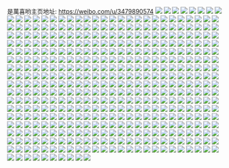 是萬喜哟主页地址: https://weibo.com/u/3479890574 
![](https://wx4.sinaimg.cn/mw2000/cf6aea8ely1h92elzlc40j22c03404qq.jpg) 
![](https://wx4.sinaimg.cn/mw2000/cf6aea8ely1h92em0mdirj22c029yhdt.jpg) 
![](https://wx4.sinaimg.cn/mw2000/cf6aea8ely1h90avavv9qj20jg0fqgmb.jpg) 
![](https://wx4.sinaimg.cn/mw2000/cf6aea8ely1h8wse1golqj20o30s6n3h.jpg) 
![](https://wx4.sinaimg.cn/mw2000/cf6aea8ely1h8ud6ixv9kj20mz0z6475.jpg) 
![](https://wx4.sinaimg.cn/mw2000/cf6aea8ely1h8s450kgy0j21sd1wm4qp.jpg) 
![](https://wx4.sinaimg.cn/mw2000/cf6aea8ely1h8s44zsvo4j21gw1jn7it.jpg) 
![](https://wx4.sinaimg.cn/mw2000/cf6aea8ely1h8k1dkjownj22c61vehdu.jpg) 
![](https://wx4.sinaimg.cn/mw2000/cf6aea8ely1h8k1dllfncj227u2f64qp.jpg) 
![](https://wx4.sinaimg.cn/mw2000/cf6aea8ely1h8k1djb74xj23402c0npe.jpg) 
![](https://wx4.sinaimg.cn/mw2000/cf6aea8ely1h8k1dv4hi3j22c0340u0x.jpg) 
![](https://wx4.sinaimg.cn/mw2000/cf6aea8ely1h8her90j2wj20u00v6wj3.jpg) 
![](https://wx4.sinaimg.cn/mw2000/cf6aea8ely1h8c1cu3gzbj20cc0bkab7.jpg) 
![](https://wx4.sinaimg.cn/mw2000/cf6aea8ely1h7s1ov03p0j204h04hq2q.jpg) 
![](https://wx4.sinaimg.cn/mw2000/cf6aea8ely1h7mlbg8h7qj208806pdfy.jpg) 
![](https://wx4.sinaimg.cn/mw2000/cf6aea8ely1h7k6bm539yj20u00xzwng.jpg) 
![](https://wx4.sinaimg.cn/mw2000/cf6aea8ely1h7k6bmgwf0j20tz0k9463.jpg) 
![](https://wx4.sinaimg.cn/mw2000/cf6aea8ely1h7k6bmq0w1j20ke0cnwh3.jpg) 
![](https://wx4.sinaimg.cn/mw2000/cf6aea8ely1h7k6blv1fyj20j30ek41z.jpg) 
![](https://wx4.sinaimg.cn/mw2000/cf6aea8ely1h7k6bmymkkj20u00l6gou.jpg) 
![](https://wx4.sinaimg.cn/mw2000/cf6aea8ely1h7k6bn7axuj20sg0qe47f.jpg) 
![](https://wx4.sinaimg.cn/mw2000/cf6aea8ely1h7c4hfgrhej22c028c1ky.jpg) 
![](https://wx4.sinaimg.cn/mw2000/cf6aea8ely1h7c4he89uej20u00ph3zs.jpg) 
![](https://wx4.sinaimg.cn/mw2000/cf6aea8ely1h7c4hi9sw9j22c03401ky.jpg) 
![](https://wx4.sinaimg.cn/mw2000/cf6aea8ely1h7c4hgvo97j22c02f3hdu.jpg) 
![](https://wx4.sinaimg.cn/mw2000/cf6aea8ely1h72d1wzw67j20u011igs6.jpg) 
![](https://wx4.sinaimg.cn/mw2000/cf6aea8ely1h7120iq6ovj22c03401kz.jpg) 
![](https://wx4.sinaimg.cn/mw2000/cf6aea8ely1h7120kmtjoj21wz20qb29.jpg) 
![](https://wx4.sinaimg.cn/mw2000/cf6aea8ely1h7120nr1rnj22c03401kz.jpg) 
![](https://wx4.sinaimg.cn/mw2000/cf6aea8ely1h7120qhhd8j22061xw7wh.jpg) 
![](https://wx4.sinaimg.cn/mw2000/cf6aea8ely1h7120t1z7hj220s26wb29.jpg) 
![](https://wx4.sinaimg.cn/mw2000/cf6aea8ely1h7120g5f48j21mh239npd.jpg) 
![](https://wx4.sinaimg.cn/mw2000/cf6aea8ely1h712101brlj21o01x4kjl.jpg) 
![](https://wx4.sinaimg.cn/mw2000/cf6aea8ely1h7122gwjpvj21o02804qr.jpg) 
![](https://wx4.sinaimg.cn/mw2000/cf6aea8ely1h7122idbwyj21o01p0h8z.jpg) 
![](https://wx4.sinaimg.cn/mw2000/cf6aea8ely1h6j3pdoavhj21o1280qv6.jpg) 
![](https://wx4.sinaimg.cn/mw2000/cf6aea8ely1h6j3pab74ej21o01r6hdu.jpg) 
![](https://wx4.sinaimg.cn/mw2000/cf6aea8ely1h6j3pgdkffj21o02807wj.jpg) 
![](https://wx4.sinaimg.cn/mw2000/cf6aea8ely1h6j3ph3nvuj20lu0twgnz.jpg) 
![](https://wx4.sinaimg.cn/mw2000/cf6aea8ely1h6j3pkfi1ij21o02804qp.jpg) 
![](https://wx4.sinaimg.cn/mw2000/cf6aea8ely1h6j3pl3t85j20sg0ktnb6.jpg) 
![](https://wx4.sinaimg.cn/mw2000/cf6aea8ely1h6j3pmx0qpj21j11k44qq.jpg) 
![](https://wx4.sinaimg.cn/mw2000/cf6aea8ely1h6j3podm64j22c02d5x6q.jpg) 
![](https://wx4.sinaimg.cn/mw2000/cf6aea8ely1h6j3prvld8j21nz1i4qjz.jpg) 
![](https://wx4.sinaimg.cn/mw2000/cf6aea8ely1h67k4mdfmmj20tz0tkjvk.jpg) 
![](https://wx4.sinaimg.cn/mw2000/cf6aea8ely1h61ud0nhgqj22tc2400td.jpg) 
![](https://wx4.sinaimg.cn/mw2000/cf6aea8ely1h5eso9l1taj21o025mnop.jpg) 
![](https://wx4.sinaimg.cn/mw2000/cf6aea8ely1h5esoabfekj21m91ow1kx.jpg) 
![](https://wx4.sinaimg.cn/mw2000/cf6aea8ely1h5esoayf2lj225s1ma7wh.jpg) 
![](https://wx4.sinaimg.cn/mw2000/cf6aea8ely1h5esobyg78j21m9214kj5.jpg) 
![](https://wx4.sinaimg.cn/mw2000/cf6aea8ely1h5esocz7n1j21v11m97wh.jpg) 
![](https://wx4.sinaimg.cn/mw2000/cf6aea8ely1h5eso8f3zqj21m91sz7wh.jpg) 
![](https://wx4.sinaimg.cn/mw2000/cf6aea8ely1h5esoddn1ej21x31mah70.jpg) 
![](https://wx4.sinaimg.cn/mw2000/cf6aea8ely1h5esodpl7qj20mz08xwfp.jpg) 
![](https://wx4.sinaimg.cn/mw2000/cf6aea8ely1h5esoenry3j23402c0b2b.jpg) 
![](https://wx4.sinaimg.cn/mw2000/cf6aea8ely1h5d3v3ncvcj21m91nytrd.jpg) 
![](https://wx4.sinaimg.cn/mw2000/cf6aea8ely1h5b95qmphuj20h40es3za.jpg) 
![](https://wx4.sinaimg.cn/mw2000/cf6aea8ely1h50u3yql3dj206y037wek.jpg) 
![](https://wx4.sinaimg.cn/mw2000/cf6aea8ely1h4x5e6drhkj21o01qa1bu.jpg) 
![](https://wx4.sinaimg.cn/mw2000/cf6aea8ely1h4x5e5htwlj21nq25s4ij.jpg) 
![](https://wx4.sinaimg.cn/mw2000/cf6aea8ely1h4x5e7pkorj225s1kukge.jpg) 
![](https://wx4.sinaimg.cn/mw2000/cf6aea8ely1h4x5e8m5toj21p21o07n3.jpg) 
![](https://wx4.sinaimg.cn/mw2000/cf6aea8ely1h4i8w0z4o6j21d81qwe81.jpg) 
![](https://wx4.sinaimg.cn/mw2000/cf6aea8ely1h4i8w3so08j21o0280u0y.jpg) 
![](https://wx4.sinaimg.cn/mw2000/cf6aea8ely1h4i8w4cc51j20ml0ttaf2.jpg) 
![](https://wx4.sinaimg.cn/mw2000/cf6aea8ely1h4i8vzsxc4j21o01tg7vt.jpg) 
![](https://wx4.sinaimg.cn/mw2000/cf6aea8ely1h4i8w6tr53j21o0280b29.jpg) 
![](https://wx4.sinaimg.cn/mw2000/cf6aea8ely1h4i8w9wkxfj21jg24yhdv.jpg) 
![](https://wx4.sinaimg.cn/mw2000/cf6aea8ely1h4i8wc1b91j21o0280e81.jpg) 
![](https://wx4.sinaimg.cn/mw2000/cf6aea8ely1h4i8wcft1ij20gm0qrn13.jpg) 
![](https://wx4.sinaimg.cn/mw2000/cf6aea8ely1h4i8wekyuij21o0280b2a.jpg) 
![](https://wx4.sinaimg.cn/mw2000/cf6aea8ely1h4cg8bohlnj212f0ytaoy.jpg) 
![](https://wx4.sinaimg.cn/mw2000/cf6aea8ely1h4cg8c7dj5j214x1dfh5c.jpg) 
![](https://wx4.sinaimg.cn/mw2000/cf6aea8ely1h4cg8b6f9lj216k15nwul.jpg) 
![](https://wx4.sinaimg.cn/mw2000/cf6aea8ely1h4cg8cgzv6j20l00n2acy.jpg) 
![](https://wx4.sinaimg.cn/mw2000/cf6aea8ely1h4cg8d6qqkj22c02bj7wh.jpg) 
![](https://wx4.sinaimg.cn/mw2000/cf6aea8ely1h4cg8e2qusj222f1v54h9.jpg) 
![](https://wx4.sinaimg.cn/mw2000/cf6aea8ely1h3kucciv83j21m31hdnns.jpg) 
![](https://wx4.sinaimg.cn/mw2000/cf6aea8ely1h3kucbc8slj21o0280npd.jpg) 
![](https://wx4.sinaimg.cn/mw2000/cf6aea8ely1h3kuce3pivj21o01y44qq.jpg) 
![](https://wx4.sinaimg.cn/mw2000/cf6aea8ely1h3jpgvrzolj20zf102wms.jpg) 
![](https://wx4.sinaimg.cn/mw2000/cf6aea8ely1h3jpgwg7ikj22401q97wh.jpg) 
![](https://wx4.sinaimg.cn/mw2000/cf6aea8ely1h3jpgvb5cdj21ba0zg0tm.jpg) 
![](https://wx4.sinaimg.cn/mw2000/cf6aea8ely1h3hxvsqytyj22c02iox6p.jpg) 
![](https://wx4.sinaimg.cn/mw2000/cf6aea8ely1h3f2m8sgzyj22c0340x6p.jpg) 
![](https://wx4.sinaimg.cn/mw2000/cf6aea8ely1h37gxbwhopj20tv0pen3s.jpg) 
![](https://wx4.sinaimg.cn/mw2000/cf6aea8egy1h35uhwb5bij22c03401kx.jpg) 
![](https://wx4.sinaimg.cn/mw2000/cf6aea8egy1h35uhowabxj22c02cee81.jpg) 
![](https://wx4.sinaimg.cn/mw2000/cf6aea8egy1h35ui1z9eij22c02b04qp.jpg) 
![](https://wx4.sinaimg.cn/mw2000/cf6aea8egy1h2s048ylc7j20hs0fyq3f.jpg) 
![](https://wx4.sinaimg.cn/mw2000/cf6aea8ely1h2qoxazsqqj22c0340qv5.jpg) 
![](https://wx4.sinaimg.cn/mw2000/cf6aea8ely1h2brja9d1vj22c02d1e81.jpg) 
![](https://wx4.sinaimg.cn/mw2000/cf6aea8ely1h1xy3fa32yj20j60i43yv.jpg) 
![](https://wx4.sinaimg.cn/mw2000/cf6aea8ely1h1r1lsf0j6j225j24raur.jpg) 
![](https://wx4.sinaimg.cn/mw2000/cf6aea8egy1h0zxjznoe7j22c02aeh05.jpg) 
![](https://wx4.sinaimg.cn/mw2000/cf6aea8egy1h0ywosjw99j20sw1fcn4j.jpg) 
![](https://wx4.sinaimg.cn/mw2000/cf6aea8egy1h0wtxm7tpuj20qn15gguf.jpg) 
![](https://wx4.sinaimg.cn/mw2000/cf6aea8egy1h0phnldlwvj20b408sgli.jpg) 
![](https://wx4.sinaimg.cn/mw2000/cf6aea8ely1h0m6pexqf8j22c0340qv7.jpg) 
![](https://wx4.sinaimg.cn/mw2000/cf6aea8egy1h0lw2xw649j2083089aad.jpg) 
![](https://wx4.sinaimg.cn/mw2000/cf6aea8egy1h0k4j5opm5j20ot0n178r.jpg) 
![](https://wx4.sinaimg.cn/mw2000/cf6aea8egy1h0jt6jce18j20mz0aqdi1.jpg) 
![](https://wx4.sinaimg.cn/mw2000/cf6aea8egy1h0irtrsy5qj20my0umwlj.jpg) 
![](https://wx4.sinaimg.cn/mw2000/cf6aea8egy1h09t76emz3j21sy1o0tuz.jpg) 
![](https://wx4.sinaimg.cn/mw2000/cf6aea8egy1h052yax671j20gf0i641t.jpg) 
![](https://wx4.sinaimg.cn/mw2000/cf6aea8egy1gzyd2j846oj22c027lx6p.jpg) 
![](https://wx4.sinaimg.cn/mw2000/cf6aea8egy1gzsghvdwcoj22k423wx6q.jpg) 
![](https://wx4.sinaimg.cn/mw2000/cf6aea8ely1gzkw7dslglj21o0280qv5.jpg) 
![](https://wx4.sinaimg.cn/mw2000/cf6aea8ely1gz2xcsfwx9j22c02flkjl.jpg) 
![](https://wx4.sinaimg.cn/mw2000/cf6aea8ely1gyx396795sj21o01t0kjl.jpg) 
![](https://wx4.sinaimg.cn/mw2000/cf6aea8egy1gymu7d4ssoj20kl0hmq6e.jpg) 
![](https://wx4.sinaimg.cn/mw2000/cf6aea8egy1gygypzx8vjj20ja0i642b.jpg) 
![](https://wx4.sinaimg.cn/mw2000/cf6aea8ely1gybwe2dxx1j20go0fa0ub.jpg) 
![](https://wx4.sinaimg.cn/mw2000/cf6aea8ely1gxxzdui4ahj22c0340npe.jpg) 
![](https://wx4.sinaimg.cn/mw2000/cf6aea8ely1gxs9rzcx28j20n01dsne5.jpg) 
![](https://wx4.sinaimg.cn/mw2000/cf6aea8egy1gxiyqga5yjj22c02d27wh.jpg) 
![](https://wx4.sinaimg.cn/mw2000/cf6aea8ely1gxaes4x3uej22801o0e81.jpg) 
![](https://wx4.sinaimg.cn/mw2000/cf6aea8ely1gx97tpvesuj215o12j13a.jpg) 
![](https://wx4.sinaimg.cn/mw2000/cf6aea8egy1gx0xqjdf3hj20ot0n178r.jpg) 
![](https://wx4.sinaimg.cn/mw2000/cf6aea8egy1gwuurvxzizj2291298kjm.jpg) 
![](https://wx4.sinaimg.cn/mw2000/cf6aea8ely1gwllzfdwq2j22c0340b2a.jpg) 
![](https://wx4.sinaimg.cn/mw2000/cf6aea8ely1gwllxzvw5ej22c0340b2a.jpg) 
![](https://wx4.sinaimg.cn/mw2000/cf6aea8ely1gwlly2722mj21o0280b29.jpg) 
![](https://wx4.sinaimg.cn/mw2000/cf6aea8ely1gwlly2z0slj20zj1bedqi.jpg) 
![](https://wx4.sinaimg.cn/mw2000/cf6aea8ely1gwlly3put9j21be0zjwp1.jpg) 
![](https://wx4.sinaimg.cn/mw2000/cf6aea8ely1gwlly7txndj222m1kz7wj.jpg) 
![](https://wx4.sinaimg.cn/mw2000/cf6aea8ely1gwllxv8x6cj23402c0kjn.jpg) 
![](https://wx4.sinaimg.cn/mw2000/cf6aea8ely1gwllyauequj22c0340hdv.jpg) 
![](https://wx4.sinaimg.cn/mw2000/cf6aea8ely1gwllyf5wfhj22c0340npf.jpg) 
![](https://wx4.sinaimg.cn/mw2000/cf6aea8ely1gwfsubnztkj21hi1m04kb.jpg) 
![](https://wx4.sinaimg.cn/mw2000/cf6aea8ely1gwfsudj229j22c0340x6p.jpg) 
![](https://wx4.sinaimg.cn/mw2000/cf6aea8ely1gwfsuer78ij20wh1be4a0.jpg) 
![](https://wx4.sinaimg.cn/mw2000/cf6aea8ely1gwfsugjxdfj21o0280npd.jpg) 
![](https://wx4.sinaimg.cn/mw2000/cf6aea8ely1gwfsuio27zj21o02804qq.jpg) 
![](https://wx4.sinaimg.cn/mw2000/cf6aea8ely1gwfsukpwboj21o02804qq.jpg) 
![](https://wx4.sinaimg.cn/mw2000/cf6aea8ely1gwfsunhdamj21o0280x6p.jpg) 
![](https://wx4.sinaimg.cn/mw2000/cf6aea8ely1gwfsupiz6ij215o1qie81.jpg) 
![](https://wx4.sinaimg.cn/mw2000/cf6aea8ely1gwfsutx99zj22c033yx6r.jpg) 
![](https://wx4.sinaimg.cn/mw2000/cf6aea8ely1gwfsuw3ab8j215o1qie81.jpg) 
![](https://wx4.sinaimg.cn/mw2000/cf6aea8ely1gwfsu9ympjj21o0280x6p.jpg) 
![](https://wx4.sinaimg.cn/mw2000/cf6aea8ely1gwfsuxkabij22801o0kjl.jpg) 
![](https://wx4.sinaimg.cn/mw2000/cf6aea8ely1gwfsv0ctx7j22c0340qv7.jpg) 
![](https://wx4.sinaimg.cn/mw2000/cf6aea8ely1gwfsv4cdgaj22c0340x6q.jpg) 
![](https://wx4.sinaimg.cn/mw2000/cf6aea8ely1gwfsv6ao3nj21o02801jn.jpg) 
![](https://wx4.sinaimg.cn/mw2000/cf6aea8ely1gwfsv7psvgj21o02801kx.jpg) 
![](https://wx4.sinaimg.cn/mw2000/cf6aea8ely1gwfsva2h2lj22c0340kjl.jpg) 
![](https://wx4.sinaimg.cn/mw2000/cf6aea8ely1gwfsvbnt6ej20re1cqqe6.jpg) 
![](https://wx4.sinaimg.cn/mw2000/cf6aea8ely1gw0w1moqqqj20go0goq4j.jpg) 
![](https://wx4.sinaimg.cn/mw2000/003Nvgvkly1gvqd245889j61ue1odqv502.jpg) 
![](https://wx4.sinaimg.cn/mw2000/003Nvgvkly1gvlmzjzwpoj60ow0lo40m02.jpg) 
![](https://wx4.sinaimg.cn/mw2000/003Nvgvkly1gvg5wwjpeqj60go0goq4j02.jpg) 
![](https://wx4.sinaimg.cn/mw2000/003Nvgvkly1gv6lnrxg5xj615l0un7hn02.jpg) 
![](https://wx4.sinaimg.cn/mw2000/003Nvgvkly1gv6lntkrnpj620p1nw1hf02.jpg) 
![](https://wx4.sinaimg.cn/mw2000/003Nvgvkly1gv6lnuw0wxj61tt1la1gs02.jpg) 
![](https://wx4.sinaimg.cn/mw2000/003Nvgvkly1gv6lnwiwxqj61mk1ri7wh02.jpg) 
![](https://wx4.sinaimg.cn/mw2000/003Nvgvkly1gv6lnxyg1fj61p11nzb2902.jpg) 
![](https://wx4.sinaimg.cn/mw2000/003Nvgvkly1gv6lnzjmcpj61nx1o04qp02.jpg) 
![](https://wx4.sinaimg.cn/mw2000/003Nvgvkly1gv6lo1plv5j61o0280kjl02.jpg) 
![](https://wx4.sinaimg.cn/mw2000/003Nvgvkly1gv6lo35iwyj61o01o0wnp02.jpg) 
![](https://wx4.sinaimg.cn/mw2000/003Nvgvkly1gv6lo4eb27j61o01o0wq402.jpg) 
![](https://wx4.sinaimg.cn/mw2000/003Nvgvkly1gv6lo51omcj61o01o07gh02.jpg) 
![](https://wx4.sinaimg.cn/mw2000/003Nvgvkly1gv6lo6dozpj61l41gq1kx02.jpg) 
![](https://wx4.sinaimg.cn/mw2000/003Nvgvkly1gv6lo6xv6yj60u01400xe02.jpg) 
![](https://wx4.sinaimg.cn/mw2000/003Nvgvkly1gv6lnr68lvj60w90w97cu02.jpg) 
![](https://wx4.sinaimg.cn/mw2000/003Nvgvkly1gv6lo867cdj61il1al4qp02.jpg) 
![](https://wx4.sinaimg.cn/mw2000/003Nvgvkly1gv6loa2wa2j61o01uhqv502.jpg) 
![](https://wx4.sinaimg.cn/mw2000/003Nvgvkly1gv6lobnneej61o02807wh02.jpg) 
![](https://wx4.sinaimg.cn/mw2000/003Nvgvkly1gv6lod7ubtj61o0280b2902.jpg) 
![](https://wx4.sinaimg.cn/mw2000/003Nvgvkly1gv6lofua0qj61o02804qq02.jpg) 
![](https://wx4.sinaimg.cn/mw2000/003Nvgvkgy1guuwm0gyf4j60qh0n0mzx02.jpg) 
![](https://wx4.sinaimg.cn/mw2000/003Nvgvkly1gunjsxonpnj61hj1o01kx02.jpg) 
![](https://wx4.sinaimg.cn/mw2000/003Nvgvkly1gunjsyzpttj62c0340qv502.jpg) 
![](https://wx4.sinaimg.cn/mw2000/003Nvgvkly1gunjt035vvj614015gdtt02.jpg) 
![](https://wx4.sinaimg.cn/mw2000/cf6aea8ely1gunjtjgo89j21o01s6kjl.jpg) 
![](https://wx4.sinaimg.cn/mw2000/003Nvgvkly1gunjtkeldmj61a416a7ra02.jpg) 
![](https://wx4.sinaimg.cn/mw2000/cf6aea8ely1gu214joc42j20qo0nv75h.jpg) 
![](https://wx4.sinaimg.cn/mw2000/cf6aea8ely1gu0g2s6csfj20lj0nejuc.jpg) 
![](https://wx4.sinaimg.cn/mw2000/cf6aea8ely1gtzweuw6bpj22c02kenpd.jpg) 
![](https://wx4.sinaimg.cn/mw2000/cf6aea8ely1gtzweypieyj21o0280e81.jpg) 
![](https://wx4.sinaimg.cn/mw2000/cf6aea8ely1gttd4mp3bgj20u00u6myx.jpg) 
![](https://wx4.sinaimg.cn/mw2000/cf6aea8ely1gtno9ji8ooj21o01wlkjl.jpg) 
![](https://wx4.sinaimg.cn/mw2000/cf6aea8ely1gtmfui2kbaj20c8093glq.jpg) 
![](https://wx4.sinaimg.cn/mw2000/cf6aea8ely1gtjrfvfsehj206y06yjrl.jpg) 
![](https://wx4.sinaimg.cn/mw2000/cf6aea8ely1gtgofar117j211c1jnx01.jpg) 
![](https://wx4.sinaimg.cn/mw2000/cf6aea8ely1gtgof9rok9j21ar1dvh6h.jpg) 
![](https://wx4.sinaimg.cn/mw2000/cf6aea8ely1gtgofbksf8j21o01kx7r0.jpg) 
![](https://wx4.sinaimg.cn/mw2000/cf6aea8ely1gtgofcz06nj21o01m9nj1.jpg) 
![](https://wx4.sinaimg.cn/mw2000/cf6aea8ely1gtgofeuk2xj21o01o0b2a.jpg) 
![](https://wx4.sinaimg.cn/mw2000/cf6aea8ely1gtgofgi7u9j21o0280e47.jpg) 
![](https://wx4.sinaimg.cn/mw2000/cf6aea8ely1gtc58iqir9j214w0n0n13.jpg) 
![](https://wx4.sinaimg.cn/mw2000/cf6aea8ely1gt0gygdsc0j20zk1bfe16.jpg) 
![](https://wx4.sinaimg.cn/mw2000/cf6aea8ely1gt0gygqiqij20mz0m5tcd.jpg) 
![](https://wx4.sinaimg.cn/mw2000/cf6aea8ely1gt0gyhsvrhj22hz2c0kjl.jpg) 
![](https://wx4.sinaimg.cn/mw2000/cf6aea8ely1gt0gyfoalnj21o0280b29.jpg) 
![](https://wx4.sinaimg.cn/mw2000/cf6aea8ely1gt0gyjhoswj22802yo7wj.jpg) 
![](https://wx4.sinaimg.cn/mw2000/cf6aea8ely1gt0gykbbx2j21zv2hinpd.jpg) 
![](https://wx4.sinaimg.cn/mw2000/cf6aea8ely1gszezn3lsjj20n00kfjsx.jpg) 
![](https://wx4.sinaimg.cn/mw2000/cf6aea8ely1gswjimfk4ij203503dglp.jpg) 
![](https://wx4.sinaimg.cn/mw2000/cf6aea8ely1gsquwvn0kij203503dglp.jpg) 
![](https://wx4.sinaimg.cn/mw2000/cf6aea8ely1gskept53t1j23402c0x6r.jpg) 
![](https://wx4.sinaimg.cn/mw2000/cf6aea8ely1gsipw4rnenj20qo0oudhb.jpg) 
![](https://wx4.sinaimg.cn/mw2000/cf6aea8ely1gsguyzw5jqj22012o516q.jpg) 
![](https://wx4.sinaimg.cn/mw2000/cf6aea8ely1gse02kya0vj20qo0oujt5.jpg) 
![](https://wx4.sinaimg.cn/mw2000/cf6aea8ely1gs45tk4r4dj22c03407wh.jpg) 
![](https://wx4.sinaimg.cn/mw2000/cf6aea8ely1gs45tm2thej22c0340kjl.jpg) 
![](https://wx4.sinaimg.cn/mw2000/cf6aea8ely1gs45to8qxej22c0340npd.jpg) 
![](https://wx4.sinaimg.cn/mw2000/cf6aea8ely1gs45tsq8cfj22c0340npd.jpg) 
![](https://wx4.sinaimg.cn/mw2000/cf6aea8ely1gs45tqj95oj22c0340npd.jpg) 
![](https://wx4.sinaimg.cn/mw2000/cf6aea8ely1gs34pmz0o5j2240234e81.jpg) 
![](https://wx4.sinaimg.cn/mw2000/cf6aea8ely1gs30mepnhgj203203b74d.jpg) 
![](https://wx4.sinaimg.cn/mw2000/cf6aea8ely1gs1gw988kuj22c02d1e81.jpg) 
![](https://wx4.sinaimg.cn/mw2000/cf6aea8ely1grw70oacw0j22o02o04qq.jpg) 
![](https://wx4.sinaimg.cn/mw2000/cf6aea8ely1grw70oz2iqj20n01a1tj8.jpg) 
![](https://wx4.sinaimg.cn/mw2000/cf6aea8ely1grw70pnuxlj20xo1hcqlr.jpg) 
![](https://wx4.sinaimg.cn/mw2000/cf6aea8ely1grw70r9jpoj21a116w7op.jpg) 
![](https://wx4.sinaimg.cn/mw2000/cf6aea8ely1grw70sx9lyj20xq0yldrp.jpg) 
![](https://wx4.sinaimg.cn/mw2000/cf6aea8ely1grw70u6svij21nu22k4qp.jpg) 
![](https://wx4.sinaimg.cn/mw2000/cf6aea8ely1grw70vny33j21mc25s7wh.jpg) 
![](https://wx4.sinaimg.cn/mw2000/cf6aea8ely1grw70xloj6j21mc25shdt.jpg) 
![](https://wx4.sinaimg.cn/mw2000/cf6aea8ely1grw70yvtrwj21o01uv1kx.jpg) 
![](https://wx4.sinaimg.cn/mw2000/cf6aea8ely1grw70zyh9aj21av1cqaz5.jpg) 
![](https://wx4.sinaimg.cn/mw2000/cf6aea8ely1grw710deyuj20n00n0dhg.jpg) 
![](https://wx4.sinaimg.cn/mw2000/cf6aea8ely1grw70l374xj21o0280e81.jpg) 
![](https://wx4.sinaimg.cn/mw2000/cf6aea8ely1grrcclupcij22402tcu0x.jpg) 
![](https://wx4.sinaimg.cn/mw2000/cf6aea8ely1grh279m98mj21600u0tnh.jpg) 
![](https://wx4.sinaimg.cn/mw2000/cf6aea8ely1grgk4j5oagj22402tcx6p.jpg) 
![](https://wx4.sinaimg.cn/mw2000/cf6aea8ely1grgk4kmb0nj22402tcb2a.jpg) 
![](https://wx4.sinaimg.cn/mw2000/cf6aea8ely1grgk4lwwcyj22402tcu0x.jpg) 
![](https://wx4.sinaimg.cn/mw2000/cf6aea8ely1grdloc2qvxj22o02o0b2e.jpg) 
![](https://wx4.sinaimg.cn/mw2000/cf6aea8ely1grdlocx2p1j22qd2c0dp1.jpg) 
![](https://wx4.sinaimg.cn/mw2000/cf6aea8ely1grdlody6hrj23402c045i.jpg) 
![](https://wx4.sinaimg.cn/mw2000/cf6aea8ely1grdlofiji6j22ix27mdw0.jpg) 
![](https://wx4.sinaimg.cn/mw2000/cf6aea8ely1grdlogovkvj21nz1pckjl.jpg) 
![](https://wx4.sinaimg.cn/mw2000/cf6aea8ely1grdlo9f711j21o01wihdt.jpg) 
![](https://wx4.sinaimg.cn/mw2000/cf6aea8ely1grdeevl5cjj22c0340npe.jpg) 
![](https://wx4.sinaimg.cn/mw2000/cf6aea8ely1gra2omaofmj20mz0p3tbt.jpg) 
![](https://wx4.sinaimg.cn/mw2000/cf6aea8ely1gr8um3nm63j22c02ct1kx.jpg) 
![](https://wx4.sinaimg.cn/mw2000/cf6aea8ely1gqo1iqgenij21ml1o04qp.jpg) 
![](https://wx4.sinaimg.cn/mw2000/cf6aea8ely1gqdoxvv7okj22c0340x6p.jpg) 
![](https://wx4.sinaimg.cn/mw2000/cf6aea8ely1gqdoxxa5hsj22c02cihdt.jpg) 
![](https://wx4.sinaimg.cn/mw2000/cf6aea8ely1gqdoxy8lbaj20n00zeqd5.jpg) 
![](https://wx4.sinaimg.cn/mw2000/cf6aea8ely1gqdoxyvnjlj22ds1scu0x.jpg) 
![](https://wx4.sinaimg.cn/mw2000/cf6aea8ely1gqacnhg1zsj21q51okwu9.jpg) 
![](https://wx4.sinaimg.cn/mw2000/cf6aea8ely1gqacnjnvnxj22c03404qq.jpg) 
![](https://wx4.sinaimg.cn/mw2000/cf6aea8ely1gqacnlyfbgj22c03404qp.jpg) 
![](https://wx4.sinaimg.cn/mw2000/cf6aea8ely1gqacng0hz5j22c03404cz.jpg) 
![](https://wx4.sinaimg.cn/mw2000/cf6aea8ely1gqacnn806nj21o0280kjl.jpg) 
![](https://wx4.sinaimg.cn/mw2000/cf6aea8ely1gqacnoie6mj22c0340e81.jpg) 
![](https://wx4.sinaimg.cn/mw2000/cf6aea8ely1gqacnqamh7j22c0340e81.jpg) 
![](https://wx4.sinaimg.cn/mw2000/cf6aea8ely1gqacnrxw3uj21sc2dshdt.jpg) 
![](https://wx4.sinaimg.cn/mw2000/cf6aea8ely1gqacnsume4j21ap167n00.jpg) 
![](https://wx4.sinaimg.cn/mw2000/cf6aea8ely1gq53ly52xtj22c0340npd.jpg) 
![](https://wx4.sinaimg.cn/mw2000/cf6aea8ely1gq53lqelxzj22c0340npd.jpg) 
![](https://wx4.sinaimg.cn/mw2000/cf6aea8ely1gq3bxt8zj4j20fq0g8wfw.jpg) 
![](https://wx4.sinaimg.cn/mw2000/cf6aea8ely1gpv3y6d5l0j20hr0gkgmi.jpg) 
![](https://wx4.sinaimg.cn/mw2000/cf6aea8ely1gpti1leff3j20k50hz76o.jpg) 
![](https://wx4.sinaimg.cn/mw2000/cf6aea8ely1gpsxt3phxjj21lq20vhdt.jpg) 
![](https://wx4.sinaimg.cn/mw2000/cf6aea8ely1gpsxt5blfzj21o01yn7wi.jpg) 
![](https://wx4.sinaimg.cn/mw2000/cf6aea8ely1gpsxt31na5j21o0280kjl.jpg) 
![](https://wx4.sinaimg.cn/mw2000/cf6aea8ely1gpsxt5ty8lj20u01la0wo.jpg) 
![](https://wx4.sinaimg.cn/mw2000/cf6aea8ely1gpsjm8jzmrj20n0178162.jpg) 
![](https://wx4.sinaimg.cn/mw2000/cf6aea8ely1gpq0pzjmtqj20v40sn43n.jpg) 
![](https://wx4.sinaimg.cn/mw2000/cf6aea8ely1gpm0s7ujtkj20c80atwez.jpg) 
![](https://wx4.sinaimg.cn/mw2000/cf6aea8ely1gpcq21603zj20n01ds1l0.jpg) 
![](https://wx4.sinaimg.cn/mw2000/cf6aea8ely1gpbdfsmd16j20d50d5t9c.jpg) 
![](https://wx4.sinaimg.cn/mw2000/cf6aea8ely1gp954fnvdej20u00u0ado.jpg) 
![](https://wx4.sinaimg.cn/mw2000/cf6aea8ely1gp954f4ashj20go0fgmyr.jpg) 
![](https://wx4.sinaimg.cn/mw2000/cf6aea8ely1gp954g3geyj20jv0jwq4g.jpg) 
![](https://wx4.sinaimg.cn/mw2000/cf6aea8ely1gp7zm5rgnxj20u30u00uk.jpg) 
![](https://wx4.sinaimg.cn/mw2000/cf6aea8ely1gp7qaofx7ej20jv0jwq4g.jpg) 
![](https://wx4.sinaimg.cn/mw2000/cf6aea8ely1gp54rwkjgkj20hr0gkgmi.jpg) 
![](https://wx4.sinaimg.cn/mw2000/cf6aea8ely1goxkzm1n46j20vc0vcn3a.jpg) 
![](https://wx4.sinaimg.cn/mw2000/cf6aea8ely1gow2wmqoygj20c80atwez.jpg) 
![](https://wx4.sinaimg.cn/mw2000/cf6aea8ely1gotr5p4sd9j220522jkjl.jpg) 
![](https://wx4.sinaimg.cn/mw2000/cf6aea8ely1gojkrg6gt7j21o0280u0x.jpg) 
![](https://wx4.sinaimg.cn/mw2000/cf6aea8ely1gojkrgue2wj22402blb29.jpg) 
![](https://wx4.sinaimg.cn/mw2000/cf6aea8ely1gojkrhjcw4j21hb1dkkjl.jpg) 
![](https://wx4.sinaimg.cn/mw2000/cf6aea8ely1gobo7reka4j21o0280e81.jpg) 
![](https://wx4.sinaimg.cn/mw2000/cf6aea8ely1gobo7qtd66j21o02801kx.jpg) 
![](https://wx4.sinaimg.cn/mw2000/cf6aea8ely1goafo5k6m2j20d50d5t9c.jpg) 
![](https://wx4.sinaimg.cn/mw2000/cf6aea8ely1gnvkefp00lj21o01tjx6p.jpg) 
![](https://wx4.sinaimg.cn/mw2000/cf6aea8ely1gnvkehi81pj22801o0e82.jpg) 
![](https://wx4.sinaimg.cn/mw2000/cf6aea8ely1gnvkef3vgdj21nz1nze81.jpg) 
![](https://wx4.sinaimg.cn/mw2000/cf6aea8ely1gnvkeieneyj21o0280hdu.jpg) 
![](https://wx4.sinaimg.cn/mw2000/cf6aea8ely1gnvkeizc99j21o02804qp.jpg) 
![](https://wx4.sinaimg.cn/mw2000/cf6aea8ely1gnvkejo44fj21o02801kx.jpg) 
![](https://wx4.sinaimg.cn/mw2000/cf6aea8ely1gnlslizxqgj21o0280b29.jpg) 
![](https://wx4.sinaimg.cn/mw2000/cf6aea8ely1gnlsltgppfj216o1kwu0x.jpg) 
![](https://wx4.sinaimg.cn/mw2000/cf6aea8ely1gn8imlstypj21k11nax6p.jpg) 
![](https://wx4.sinaimg.cn/mw2000/cf6aea8ely1gn79h48ygmj20jg0f7756.jpg) 
![](https://wx4.sinaimg.cn/mw2000/cf6aea8ely1gmwh327cq2j209608yjrt.jpg) 
![](https://wx4.sinaimg.cn/mw2000/cf6aea8ely1gmu9s87mqgj20c80atwez.jpg) 
![](https://wx4.sinaimg.cn/mw2000/cf6aea8ely1gmct8iew2gj21090whgnd.jpg) 
![](https://wx4.sinaimg.cn/mw2000/cf6aea8ely1gm8h33om0bj204g04gmx7.jpg) 
![](https://wx4.sinaimg.cn/mw2000/cf6aea8ely1gm75iyjr44j21mc1jy7wh.jpg) 
![](https://wx4.sinaimg.cn/mw2000/cf6aea8ely1gm75ir6cqyj21mc25sx6p.jpg) 
![](https://wx4.sinaimg.cn/mw2000/cf6aea8ely1gm75isi1zmj21mc25sqv5.jpg) 
![](https://wx4.sinaimg.cn/mw2000/cf6aea8egy1gm66nuq2olj20bw0bcdgb.jpg) 
![](https://wx4.sinaimg.cn/mw2000/cf6aea8ely1gm5lnafcqhj20c80bkt8t.jpg) 
![](https://wx4.sinaimg.cn/mw2000/cf6aea8ely1gm3tfsxaxtj21fq1hob29.jpg) 
![](https://wx4.sinaimg.cn/mw2000/cf6aea8ely1glzvky0sh4j22eq2c0b2b.jpg) 
![](https://wx4.sinaimg.cn/mw2000/cf6aea8egy1gltlrh995tj204g04g74f.jpg) 
![](https://wx4.sinaimg.cn/mw2000/cf6aea8ely1glt4b9jiwhj20jz0pvqa2.jpg) 
![](https://wx4.sinaimg.cn/mw2000/cf6aea8ely1glph1mgrypj20a00a0wf3.jpg) 
![](https://wx4.sinaimg.cn/mw2000/cf6aea8egy1glozjjrlfmj20n017ftkv.jpg) 
![](https://wx4.sinaimg.cn/mw2000/cf6aea8ely1glnei9zfjjj22c0340kiu.jpg) 
![](https://wx4.sinaimg.cn/mw2000/cf6aea8ely1glktij7oj5j21fz1o0e81.jpg) 
![](https://wx4.sinaimg.cn/mw2000/cf6aea8ely1glktilrtq8j21i41o0e81.jpg) 
![](https://wx4.sinaimg.cn/mw2000/cf6aea8ely1glk05euej5j20fl0bxmy6.jpg) 
![](https://wx4.sinaimg.cn/mw2000/cf6aea8ely1glgkblwaioj20fa044jrk.jpg) 
![](https://wx4.sinaimg.cn/mw2000/cf6aea8ely1glgkbm9x5qj20bp0djq4n.jpg) 
![](https://wx4.sinaimg.cn/mw2000/cf6aea8ely1glgkbloa4ij20bp0djjt4.jpg) 
![](https://wx4.sinaimg.cn/mw2000/cf6aea8ely1gleisq0vzlj20a00a0gm4.jpg) 
![](https://wx4.sinaimg.cn/mw2000/cf6aea8egy1glay97qikxj20a00a0wf3.jpg) 
![](https://wx4.sinaimg.cn/mw2000/cf6aea8ely1gl4n2mcw3ij22c03407wh.jpg) 
![](https://wx4.sinaimg.cn/mw2000/cf6aea8ely1gl0a1hmo1lj20mz0mzacc.jpg) 
![](https://wx4.sinaimg.cn/mw2000/cf6aea8ely1gkvqevpmbdj20c80bkt8t.jpg) 
![](https://wx4.sinaimg.cn/mw2000/cf6aea8ely1gku8g3lb97j22c034015b.jpg) 
![](https://wx4.sinaimg.cn/mw2000/cf6aea8ely1gkrxffphzlj225e2dnx6p.jpg) 
![](https://wx4.sinaimg.cn/mw2000/cf6aea8egy1gkfrgmm63wj21c413v7wh.jpg) 
![](https://wx4.sinaimg.cn/mw2000/cf6aea8egy1gjstld6njlj21o0280hdt.jpg) 
![](https://wx4.sinaimg.cn/mw2000/cf6aea8egy1gjstlenx6tj21o02941ky.jpg) 
![](https://wx4.sinaimg.cn/mw2000/cf6aea8egy1gjstli57odj22c02c0qv5.jpg) 
![](https://wx4.sinaimg.cn/mw2000/cf6aea8egy1gjstlk3leaj21mh1o0hdt.jpg) 
![](https://wx4.sinaimg.cn/mw2000/cf6aea8egy1gjrnlp4xtqj20n017rwv5.jpg) 
![](https://wx4.sinaimg.cn/mw2000/cf6aea8egy1gjrnlpzl9gj20n0193wp7.jpg) 
![](https://wx4.sinaimg.cn/mw2000/cf6aea8egy1gjp7tma4a3j21o02801kx.jpg) 
![](https://wx4.sinaimg.cn/mw2000/cf6aea8egy1gjp7tl87h5j21o02801kx.jpg) 
![](https://wx4.sinaimg.cn/mw2000/cf6aea8egy1gjp7tn29mej22801o01kx.jpg) 
![](https://wx4.sinaimg.cn/mw2000/cf6aea8egy1gjp7tnx4pfj21o0280hdt.jpg) 
![](https://wx4.sinaimg.cn/mw2000/cf6aea8egy1gjlss7baoej22c03404qp.jpg) 
![](https://wx4.sinaimg.cn/mw2000/cf6aea8egy1gjlss57shuj22c03404qp.jpg) 
![](https://wx4.sinaimg.cn/mw2000/cf6aea8ely1gji33fbi0qj21o0280npe.jpg) 
![](https://wx4.sinaimg.cn/mw2000/cf6aea8ely1gj277eq3ulj20n02k04g9.jpg) 
![](https://wx4.sinaimg.cn/mw2000/cf6aea8ely1gj277f7aysj21900u0nbu.jpg) 
![](https://wx4.sinaimg.cn/mw2000/cf6aea8ely1gj277uslkjj20n02nhdy1.jpg) 
![](https://wx4.sinaimg.cn/mw2000/cf6aea8ely1giy3jttr1fj20n01i07hl.jpg) 
![](https://wx4.sinaimg.cn/mw2000/cf6aea8ely1gif1en7xk3j22it3s7e81.jpg) 
![](https://wx4.sinaimg.cn/mw2000/cf6aea8ely1gi5dr33t3yj20sr0qtjuw.jpg) 
![](https://wx4.sinaimg.cn/mw2000/cf6aea8ely1ghzy2riy30j20u00l075y.jpg) 
![](https://wx4.sinaimg.cn/mw2000/cf6aea8ely1ghyw8hemt0j20fc0crjsq.jpg) 
![](https://wx4.sinaimg.cn/mw2000/cf6aea8ely1ghyi7o8wdhj20oe0gpwj5.jpg) 
![](https://wx4.sinaimg.cn/mw2000/cf6aea8ely1ghub6gdl40j20go0p00u7.jpg) 
![](https://wx4.sinaimg.cn/mw2000/cf6aea8ely1ghu6eqih0hj20gf0iu41h.jpg) 
![](https://wx4.sinaimg.cn/mw2000/cf6aea8ely1ghsn1j9mgsj20rt12step.jpg) 
![](https://wx4.sinaimg.cn/mw2000/cf6aea8ely1ghsn1jmjuyj20ru127wpl.jpg) 
![](https://wx4.sinaimg.cn/mw2000/cf6aea8ely1ghsn1k3tjzj20zr1477on.jpg) 
![](https://wx4.sinaimg.cn/mw2000/cf6aea8ely1ghrvfjlr9zj21nz1qzb29.jpg) 
![](https://wx4.sinaimg.cn/mw2000/cf6aea8ely1ghjsuf4298j20hq0jumys.jpg) 
![](https://wx4.sinaimg.cn/mw2000/cf6aea8ely1ghjsle8wjqj20qc0n00v4.jpg) 
![](https://wx4.sinaimg.cn/mw2000/cf6aea8ely1ghjee8gt1xj20j60j6myj.jpg) 
![](https://wx4.sinaimg.cn/mw2000/cf6aea8ely1ghg8kn0n1fj20j60gr3zq.jpg) 
![](https://wx4.sinaimg.cn/mw2000/cf6aea8ely1ghg44rg1ghj20c80amjs2.jpg) 
![](https://wx4.sinaimg.cn/mw2000/cf6aea8ely1ghex3heoixj20u00u0tam.jpg) 
![](https://wx4.sinaimg.cn/mw2000/cf6aea8ely1ghcv4nnqtrj20k50hz76o.jpg) 
![](https://wx4.sinaimg.cn/mw2000/cf6aea8ely1gh7r20obpmj20c80c8q3c.jpg) 
![](https://wx4.sinaimg.cn/mw2000/cf6aea8ely1gh2kydik6bj20j60gr3zq.jpg) 
![](https://wx4.sinaimg.cn/mw2000/cf6aea8ely1gh09ml9wv7j20j60gr3zq.jpg) 
![](https://wx4.sinaimg.cn/mw2000/cf6aea8ely1ggj9r1yrwwj20j60iadih.jpg) 
![](https://wx4.sinaimg.cn/mw2000/cf6aea8ely1gg8xz17wswj20j60iadih.jpg) 
![](https://wx4.sinaimg.cn/mw2000/cf6aea8ely1gg82ygj2ljj20dz08zweg.jpg) 
![](https://wx4.sinaimg.cn/mw2000/cf6aea8egy1gfl9dzh43pj22801o0npd.jpg) 
![](https://wx4.sinaimg.cn/mw2000/cf6aea8egy1gfl9e0rkkpj21o02804qq.jpg) 
![](https://wx4.sinaimg.cn/mw2000/cf6aea8egy1gfl9e2mc3bj22801o04qq.jpg) 
![](https://wx4.sinaimg.cn/mw2000/cf6aea8egy1gfl9e3s1mej225s1mc4qq.jpg) 
![](https://wx4.sinaimg.cn/mw2000/cf6aea8egy1gfl9dxohzyj225s1mcqv5.jpg) 
![](https://wx4.sinaimg.cn/mw2000/cf6aea8egy1gfl9e4rt5ij21nx1o1x6p.jpg) 
![](https://wx4.sinaimg.cn/mw2000/cf6aea8egy1gfl9e62m0vj21so1nyb2a.jpg) 
![](https://wx4.sinaimg.cn/mw2000/cf6aea8egy1gfl9e8p9ctj22801o01ky.jpg) 
![](https://wx4.sinaimg.cn/mw2000/cf6aea8egy1gfl9e9e9xdj21kv15ghdt.jpg) 
![](https://wx4.sinaimg.cn/mw2000/cf6aea8egy1gfl9eapuo8j21mp1exkjl.jpg) 
![](https://wx4.sinaimg.cn/mw2000/cf6aea8egy1gfl9ebase6j20kw1isww6.jpg) 
![](https://wx4.sinaimg.cn/mw2000/cf6aea8egy1gfl9ecp2coj21o02807wi.jpg) 
![](https://wx4.sinaimg.cn/mw2000/cf6aea8ely1gfd62z6z6bj20vc0v3h0k.jpg) 
![](https://wx4.sinaimg.cn/mw2000/cf6aea8ely1gfd62zjl0hj20vc15sqf3.jpg) 
![](https://wx4.sinaimg.cn/mw2000/cf6aea8ely1gfd62yko2zj20vc12010v.jpg) 
![](https://wx4.sinaimg.cn/mw2000/cf6aea8ely1gfc377xurjj21vm1ny1ky.jpg) 
![](https://wx4.sinaimg.cn/mw2000/cf6aea8ely1gfc37b1jmoj20hu0qqag5.jpg) 
![](https://wx4.sinaimg.cn/mw2000/cf6aea8ely1gfc37lerugj21iu1sfe81.jpg) 
![](https://wx4.sinaimg.cn/mw2000/cf6aea8ely1gfc36uf2ivj20vc13dgxs.jpg) 
![](https://wx4.sinaimg.cn/mw2000/cf6aea8ely1gfc2xib69aj20vc11eam6.jpg) 
![](https://wx4.sinaimg.cn/mw2000/cf6aea8ely1gf6g9z7b2hj2052055wer.jpg) 
![](https://wx4.sinaimg.cn/mw2000/cf6aea8ely1gf0ca747mqj20c80ivab0.jpg) 
![](https://wx4.sinaimg.cn/mw2000/cf6aea8ely1gex0chk9cgj20n00ktq5k.jpg) 
![](https://wx4.sinaimg.cn/mw2000/cf6aea8ely1gesbpb4w6bj20n00qcn2y.jpg) 
![](https://wx4.sinaimg.cn/mw2000/cf6aea8ely1geqyktxusgj21hc0u0n1w.jpg) 
![](https://wx4.sinaimg.cn/mw2000/cf6aea8ely1geq3vwzz3yj21o01wle6k.jpg) 
![](https://wx4.sinaimg.cn/mw2000/cf6aea8ely1gdw16neje8j20l10i80uz.jpg) 
![](https://wx4.sinaimg.cn/mw2000/cf6aea8ely1gda8vumlsaj20u00k0wh5.jpg) 
![](https://wx4.sinaimg.cn/mw2000/cf6aea8ely1gda2qdzer8j20k00gvdhe.jpg) 
![](https://wx4.sinaimg.cn/mw2000/cf6aea8ely1gd89qw7ph0j21qd1sm7wh.jpg) 
![](https://wx4.sinaimg.cn/mw2000/cf6aea8ely1gd2xudnh2sj22c023ghdt.jpg) 
![](https://wx4.sinaimg.cn/mw2000/cf6aea8ely1gcxxbvtqymj209i08o3z1.jpg) 
![](https://wx4.sinaimg.cn/mw2000/cf6aea8ely1gcx8plwi8kj20k00e10u8.jpg) 
![](https://wx4.sinaimg.cn/mw2000/cf6aea8ely1gcuw8uzy8yj20u010awkb.jpg) 
![](https://wx4.sinaimg.cn/mw2000/cf6aea8ely1gcj4g3873wj206o06o0sy.jpg) 
![](https://wx4.sinaimg.cn/mw2000/cf6aea8ely1gcdo0x9tk7j20k00oitbl.jpg) 
![](https://wx4.sinaimg.cn/mw2000/cf6aea8ely1gccbnqhgkdj20s90s9jt9.jpg) 
![](https://wx4.sinaimg.cn/mw2000/cf6aea8ely1gcba2d5ozfj20n01pc4i6.jpg) 
![](https://wx4.sinaimg.cn/mw2000/cf6aea8ely1gcba2ct3raj20n01frgr3.jpg) 
![](https://wx4.sinaimg.cn/mw2000/cf6aea8ely1gcba2dv0u6j216616mnov.jpg) 
![](https://wx4.sinaimg.cn/mw2000/cf6aea8ely1gca2vlji8tj20s90s9jt9.jpg) 
![](https://wx4.sinaimg.cn/mw2000/cf6aea8ely1gc7ggl6bmsj20k00k0dhq.jpg) 
![](https://wx4.sinaimg.cn/mw2000/cf6aea8ely1gc5iakwhe4j20u00u0acz.jpg) 
![](https://wx4.sinaimg.cn/mw2000/cf6aea8ely1gc415grdghj20pc0mdgnw.jpg) 
![](https://wx4.sinaimg.cn/mw2000/cf6aea8ely1gc0smmhieej22c0340b2b.jpg) 
![](https://wx4.sinaimg.cn/mw2000/cf6aea8ely1gbzllglgvxj20ga0hbwga.jpg) 
![](https://wx4.sinaimg.cn/mw2000/cf6aea8ely1gbyq113927j20tp0t0n4v.jpg) 
![](https://wx4.sinaimg.cn/mw2000/cf6aea8ely1gbkr263kebj21im2lyqv5.jpg) 
![](https://wx4.sinaimg.cn/mw2000/cf6aea8ely1gbgxytdqs9j20hs0hsq4y.jpg) 
![](https://wx4.sinaimg.cn/mw2000/cf6aea8ely1gb90zw055jj21ik2oyb29.jpg) 
![](https://wx4.sinaimg.cn/mw2000/cf6aea8ely1gb84ldwjg6j21vs1nzhdt.jpg) 
![](https://wx4.sinaimg.cn/mw2000/cf6aea8ely1gb5dxx57d9j21mc25sx6p.jpg) 
![](https://wx4.sinaimg.cn/mw2000/cf6aea8egy1gajo0thrqoj20c809ywfa.jpg) 
![](https://wx4.sinaimg.cn/mw2000/cf6aea8ely1gafszp0s1wj20n0051aat.jpg) 
![](https://wx4.sinaimg.cn/mw2000/cf6aea8ely1gaf4dyyp5fj20n01ds15m.jpg) 
![](https://wx4.sinaimg.cn/mw2000/cf6aea8ely1gaereh0p5pj20n01dsjv3.jpg) 
![](https://wx4.sinaimg.cn/mw2000/cf6aea8egy1gaaluoryuvj20n00gzdlp.jpg) 
![](https://wx4.sinaimg.cn/mw2000/cf6aea8egy1gaaluoaycfj21mc25stz8.jpg) 
![](https://wx4.sinaimg.cn/mw2000/cf6aea8egy1gaalup8pmxj20ez0hzq6z.jpg) 
![](https://wx4.sinaimg.cn/mw2000/cf6aea8egy1gaalupqzdsj20n00mygp0.jpg) 
![](https://wx4.sinaimg.cn/mw2000/cf6aea8egy1gaaluq9bi0j20n00gsjx9.jpg) 
![](https://wx4.sinaimg.cn/mw2000/cf6aea8egy1gaalur84nsj22c0340e81.jpg) 
![](https://wx4.sinaimg.cn/mw2000/cf6aea8egy1ga9dvdwwfuj21q413n1dh.jpg) 
![](https://wx4.sinaimg.cn/mw2000/cf6aea8egy1ga9dvikki3j20n01l1avt.jpg) 
![](https://wx4.sinaimg.cn/mw2000/cf6aea8egy1ga9dvd4j1vj21o020bu0x.jpg) 
![](https://wx4.sinaimg.cn/mw2000/cf6aea8egy1ga5x11pycbj21ik2oyhdt.jpg) 
![](https://wx4.sinaimg.cn/mw2000/cf6aea8egy1ga5x10257bj21ik2oyb29.jpg) 
![](https://wx4.sinaimg.cn/mw2000/cf6aea8egy1ga0w7jzt19j20ga0hbwga.jpg) 
![](https://wx4.sinaimg.cn/mw2000/cf6aea8egy1g9zk6kiztgj20dj0e8q4a.jpg) 
![](https://wx4.sinaimg.cn/mw2000/cf6aea8egy1g9xo5ymoebj225s1mc4qp.jpg) 
![](https://wx4.sinaimg.cn/mw2000/cf6aea8ely1g9w6glxtgqj20jr0j0goc.jpg) 
![](https://wx4.sinaimg.cn/mw2000/cf6aea8ely1g9v96in0gpj20hs0hs75z.jpg) 
![](https://wx4.sinaimg.cn/mw2000/cf6aea8ely1g9v95vqt7cj20hs0hswg6.jpg) 
![](https://wx4.sinaimg.cn/mw2000/cf6aea8egy1g9bgqrw4ukj20xi0u0789.jpg) 
![](https://wx4.sinaimg.cn/mw2000/cf6aea8ely1g916at7ulxj20er0jutag.jpg) 
![](https://wx4.sinaimg.cn/mw2000/cf6aea8ely1g916atkso3j20n00gu43w.jpg) 
![](https://wx4.sinaimg.cn/mw2000/cf6aea8ely1g916asot93j23402c0b2a.jpg) 
![](https://wx4.sinaimg.cn/mw2000/cf6aea8ely1g916bitbhtj23402c0npf.jpg) 
![](https://wx4.sinaimg.cn/mw2000/cf6aea8ely1g916blmbumj22c0340qv6.jpg) 
![](https://wx4.sinaimg.cn/mw2000/cf6aea8ely1g916bn7dudj23402c01ky.jpg) 
![](https://wx4.sinaimg.cn/mw2000/cf6aea8ely1g916bola7wj22801o0kjl.jpg) 
![](https://wx4.sinaimg.cn/mw2000/cf6aea8ely1g916bra1pej23402c0npe.jpg) 
